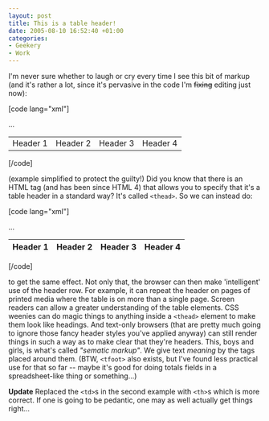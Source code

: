 ```yaml
---
layout: post
title: This is a table header!
date: 2005-08-10 16:52:40 +01:00
categories:
- Geekery
- Work
---
```

I'm never sure whether to laugh or cry every time I see this bit of markup (and it's rather a lot, since it's pervasive in the code I'm <del>fixing</del> editing just now):

[code lang="xml"]<table>
  <tr class="table_head">
    <td>Header 1</td>
    <td>Header 2</td>
    <td>Header 3</td>
    <td>Header 4</td>
  </tr>
   ...
</table>[/code]

(example simplified to protect the guilty!)  Did you know that there is an HTML tag (and has been since HTML 4) that allows you to specify that it's a table header in a standard way?  It's called <code>&lt;thead&gt;</code>.  So we can instead do:

[code lang="xml"]<table>
  <thead>
    <tr>
      <th>Header 1</th>
      <th>Header 2</th>
      <th>Header 3</th>
      <th>Header 4</th>
    </tr>
  </thead>
  <tbody>
    ...
  </tbody>
</table>[/code]

to get the same effect.  Not only that, the browser can then make 'intelligent' use of the header row.  For example, it can repeat the header on pages of printed media where the table is on more than a single page.  Screen readers can allow a greater understanding of the table elements.  CSS weenies can do magic things to anything inside a <code>&lt;thead&gt;</code> element to make them look like headings.  And text-only browsers (that are pretty much going to ignore those fancy header styles you've applied anyway) can still render things in such a way as to make clear that they're headers.  This, boys and girls, is what's called <em>"sematic markup"</em>.  We give text <em>meaning</em> by the tags placed around them.  (BTW, <code>&lt;tfoot&gt;</code> also exists, but I've found less practical use for that so far -- maybe it's good for doing totals fields in a spreadsheet-like thing or something...)

<strong>Update</strong> Replaced the <code>&lt;td&gt;</code>s in the second example with <code>&lt;th&gt;</code>s which is more correct.  If one is going to be pedantic, one may as well actually get things right...
